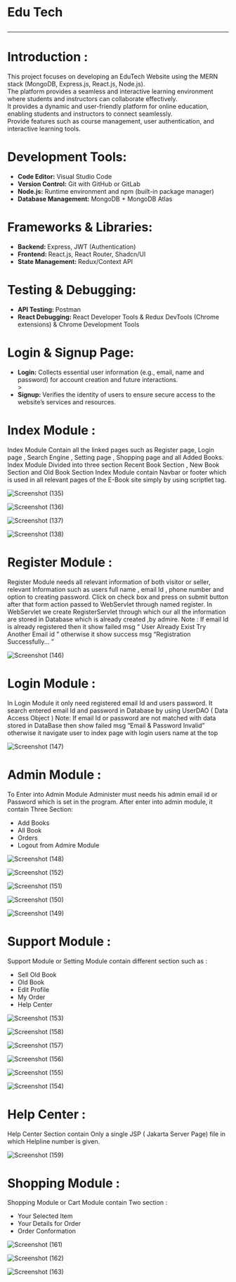# Edu Tech <hr>

# Introduction : 
<p>This project focuses on developing an EduTech Website using the MERN stack (MongoDB, Express.js, React.js, Node.js).<br>
The platform provides a seamless and interactive learning environment where students and instructors can collaborate effectively.<br>
It provides a dynamic and user-friendly platform for online education, enabling students and instructors to connect seamlessly.<br>
Provide features such as course management, user authentication, and interactive learning tools.<br></p>

# Development Tools:
<ul>
<li> <b>Code Editor:</b> Visual Studio Code</li>
<li><b>Version Control:</b> Git with GitHub or GitLab</li>
<li><b>Node.js:</b> Runtime environment and npm 
(built-in package manager)</li> 
<li><b>Database Management:</b> MongoDB +
MongoDB Atlas </li>
</ul>

# Frameworks & Libraries:
<ul>
<li><b>Backend: </b>Express, JWT (Authentication)</li>
<li><b>Frontend: </b>React.js, React Router, Shadcn/UI</li>
<li><b>State Management: </b> Redux/Context API</li>
</ul>

# Testing & Debugging:
<ul>
 <li><b>API Testing: </b> Postman </li>
<li><b>React Debugging: </b>React Developer Tools & Redux DevTools (Chrome extensions) & Chrome Development Tools</li>
</ul>

# Login & Signup Page:
<ul>
 <li><b>Login:</b> Collects essential user information (e.g., email, name and password) for account creation and future interactions.</li>>
<li><b>Signup: </b>Verifies the identity of users to ensure secure access to the website’s services and resources.</li>
</ul>


# Index Module :
<p> Index Module Contain all the linked pages such as Register page,
Login page , Search Engine , Setting page , Shopping page and all Added Books.
Index Module Divided into three section Recent Book Section , New Book Section and Old Book Section
Index Module contain Navbar or footer which is used in all
relevant pages of the E-Book site simply by using scriptlet tag. </p>

![Screenshot (135)](https://github.com/user-attachments/assets/34a5433e-89e8-4617-b71e-991821824dfe)

![Screenshot (136)](https://github.com/user-attachments/assets/9169a635-99a6-4cce-ba13-bb64ab571889)

![Screenshot (137)](https://github.com/user-attachments/assets/bdbf24f7-dc6c-4e09-9573-ecbd2fb1ac57)

![Screenshot (138)](https://github.com/user-attachments/assets/ea6898d3-5078-4f2b-9c1b-6ef01c99bbdb)

# Register Module :
<p> Register Module needs all relevant information of both visitor or
seller, relevant Information such as users full name , email Id ,
phone number and option to creating password.
Click on check box and press on submit button after that form
action passed to WebServlet through named register.
In WebServlet we create RegisterServlet through which our all
the information are stored in Database which is already created
,by admire.
Note : If email Id is already registered then it show failed msg
“
User Already Exist Try Another Email id ”
otherwise it show
success msg
“Registration Successfully... ” </p>

![Screenshot (146)](https://github.com/user-attachments/assets/3b189718-b610-46fc-8a33-04cb1a4d4f49)

# Login Module :

<p>In Login Module it only need registered email Id and users
password.
It search entered email Id and password in Database by using
UserDAO ( Data Access Object )
Note: If email Id or password are not matched with data stored in
DataBase then show failed msg
“Email & Password Invalid”
otherwise it navigate user to index page with login users name at
the top </p>

![Screenshot (147)](https://github.com/user-attachments/assets/ef495f12-a2f7-4f27-880e-e6f113dbc240)

# Admin Module :
<p>To Enter into Admin Module Administer must needs his admin
email id or Password which is set in the program.
After enter into admin module, it contain Three Section: </p>
<ul>
 <li> Add Books </li>
 <li> All Book </li>
 <li> Orders </li>
 <li> Logout from Admire Module </li>
</ul>

![Screenshot (148)](https://github.com/user-attachments/assets/9c76c18a-4450-4382-ad94-51ebbeb2eb3e)

![Screenshot (152)](https://github.com/user-attachments/assets/b0497747-edbf-41e3-9fec-b273f485417c)

![Screenshot (151)](https://github.com/user-attachments/assets/6d6f8b43-437d-4a22-acdb-032cbabcd98e)

![Screenshot (150)](https://github.com/user-attachments/assets/69f2e364-3142-40f6-8bfa-5e93a02dca0b)

![Screenshot (149)](https://github.com/user-attachments/assets/f1e9f2ea-2067-49ff-b741-fba90f1187c2)

# Support Module :
<p> Support Module or Setting Module contain different section such
as : </p>
<ul>
  <li>Sell Old Book</li>
  <li> Old Book</li>
  <li>Edit Profile </li>
  <li>My Order </li>
  <li>Help Center</li>
</ul>

![Screenshot (153)](https://github.com/user-attachments/assets/173dbedb-dc62-4a64-b6ac-83157c7585f4)

![Screenshot (158)](https://github.com/user-attachments/assets/2a5f3016-6dd1-4fd3-9de5-42fa90ae8ca7)

![Screenshot (157)](https://github.com/user-attachments/assets/5c339c76-53ef-4cd9-ba09-8ae5436d503c)

![Screenshot (156)](https://github.com/user-attachments/assets/7f454a7b-a619-454d-8713-940d00da3b0b)

![Screenshot (155)](https://github.com/user-attachments/assets/15a4c9fa-eed0-43f6-beb6-d712f98b9d84)

![Screenshot (154)](https://github.com/user-attachments/assets/22ca18f6-b280-4b59-b523-b7c65d2c51f2)

# Help Center :
<p>Help Center Section contain Only a single JSP ( Jakarta Server
Page) file in which Helpline number is given.</p>

![Screenshot (159)](https://github.com/user-attachments/assets/47447968-7d76-4204-a3a2-121c173edc4a)

# Shopping Module :
<p>Shopping Module or Cart Module contain Two section :</p>
<ul>
  <li>Your Selected Item</li>
  <li>Your Details for Order</li> 
  <li>Order Conformation</li>
</ul>

![Screenshot (161)](https://github.com/user-attachments/assets/8e5371aa-fbad-429a-b021-e45240020f68)

![Screenshot (162)](https://github.com/user-attachments/assets/ab363297-4a53-4bb5-9f26-ad65bafecbf2)

![Screenshot (163)](https://github.com/user-attachments/assets/8b53a50a-bbfe-42e5-858a-daddf2ff22c4)


